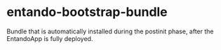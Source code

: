 # entando-bootstrap-bundle

Bundle that is automatically installed during the postinit phase, after the EntandoApp is fully deployed.

